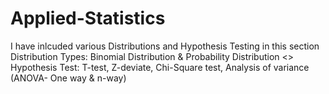 # Applied-Statistics
I have inlcuded various Distributions and Hypothesis Testing in this section <br>
Distribution Types: Binomial Distribution & Probability Distribution <>
Hypothesis Test: T-test, Z-deviate, Chi-Square test, Analysis of variance (ANOVA- One way & n-way) 
